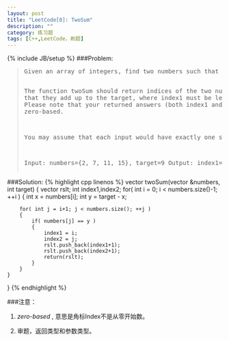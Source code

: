 ```yaml
---
layout: post
title: "LeetCode[0]: TwoSum"
description: ""
category: 练习题
tags: [C++,LeetCode，刷题]
---
```

{% include JB/setup %}
###Problem:
<blockquote>
<pre>
Given an array of integers, find two numbers such that they add up to a specific target number.

The function twoSum should return indices of the two numbers such that they add up to the target, where index1 must be less than index2. Please note that your returned answers (both index1 and index2) are not zero-based.

You may assume that each input would have exactly one solution.

Input: numbers={2, 7, 11, 15}, target=9
Output: index1=1, index2=2
</pre></blockquote>
###Solution:
{% highlight cpp linenos %}
 vector<int> twoSum(vector<int> &numbers, int target)
 {
        vector<int> rslt;
        int index1,index2;
	for( int i = 0; i < numbers.size()-1; ++i )
	{
		int x = numbers[i];
		int y = target - x;

		for( int j = i+1; j < numbers.size(); ++j )
		{
			if( numbers[j] == y )
			{
				index1 = i;
				index2 = j;
				rslt.push_back(index1+1);
				rslt.push_back(index2+1);
				return(rslt);
			}
		} 
	}
}
{% endhighlight %}

###注意：
1. *zero-based* , 意思是角标Index不是从零开始数。  

2. 审题，返回类型和参数类型。
